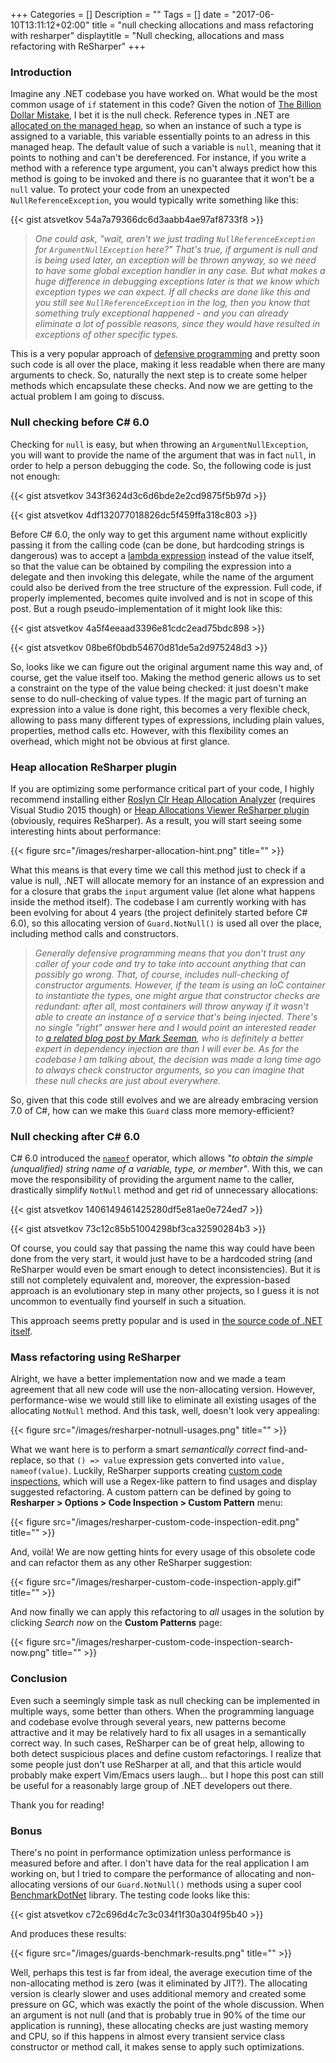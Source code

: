 +++
Categories = []
Description = ""
Tags = []
date = "2017-06-10T13:11:12+02:00"
title = "null checking allocations and mass refactoring with resharper"
displaytitle = "Null checking, allocations and mass refactoring with ReSharper"
+++

### Introduction

Imagine any .NET codebase you have worked on. What would be the most common usage of `if` statement in this code? Given the notion of [The Billion Dollar Mistake](https://www.infoq.com/presentations/Null-References-The-Billion-Dollar-Mistake-Tony-Hoare), I bet it is the null check. Reference types in .NET are [allocated on the managed heap](https://docs.microsoft.com/en-us/dotnet/standard/automatic-memory-management), so when an instance of such a type is assigned to a variable, this variable essentially points to an adress in this managed heap. The default value of such a variable is `null`, meaning that it points to nothing and can't be dereferenced. For instance, if you write a method with a reference type argument, you can't always predict how this method is going to be invoked and there is no guarantee that it won't be a `null` value. To protect your code from an unexpected `NullReferenceException`, you would typically write something like this:

{{< gist atsvetkov 54a7a79366dc6d3aabb4ae97af8733f8 >}}

> *One could ask, "wait, aren't we just trading `NullReferenceException` for `ArgumentNullException` here?" That's true, if argument is null and is being used later, an exception will be thrown anyway, so we need to have some global exception handler in any case. But what makes a huge difference in debugging exceptions later is that we know which exception types we can expect. If all checks are done like this and you still see `NullReferenceException` in the log, then you know that something truly exceptional happened - and you can already eliminate a lot of possible reasons, since they would have resulted in exceptions of other specific types.*

This is a very popular approach of [defensive programming](https://en.wikipedia.org/wiki/Defensive_programming) and pretty soon such code is all over the place, making it less readable when there are many arguments to check. So, naturally the next step is to create some helper methods which encapsulate these checks. And now we are getting to the actual problem I am going to discuss.

### Null checking before C# 6.0

Checking for `null` is easy, but when throwing an `ArgumentNullException`, you will want to provide the name of the argument that was in fact `null`, in order to help a person debugging the code. So, the following code is just not enough:

{{< gist atsvetkov 343f3624d3c6d6bde2e2cd9875f5b97d >}}

{{< gist atsvetkov 4df132077018826dc5f459ffa318c803 >}}

Before C# 6.0, the only way to get this argument name without explicitly passing it from the calling code (can be done, but hardcoding strings is dangerous) was to accept a [lambda expression](https://docs.microsoft.com/en-us/dotnet/csharp/programming-guide/statements-expressions-operators/lambda-expressions) instead of the value itself, so that the value can be obtained by compiling the expression into a delegate and then invoking this delegate, while the name of the argument could also be derived from the tree structure of the expression. Full code, if properly implemented, becomes quite involved and is not in scope of this post. But a rough pseudo-implementation of it might look like this:

{{< gist atsvetkov 4a5f4eeaad3396e81cdc2ead75bdc898 >}}

{{< gist atsvetkov 08be6f0bdb54670d81de5a2d975248d3 >}}

So, looks like we can figure out the original argument name this way and, of course, get the value itself too. Making the method generic allows us to set a constraint on the type of the value being checked: it just doesn't make sense to do null-checking of value types. If the magic part of turning an expression into a value is done right, this becomes a very flexible check, allowing to pass many different types of expressions, including plain values, properties, method calls etc. However, with this flexibility comes an overhead, which might not be obvious at first glance.

### Heap allocation ReSharper plugin

If you are optimizing some performance critical part of your code, I highly recommend installing either [Roslyn Clr Heap Allocation Analyzer](https://github.com/Microsoft/RoslynClrHeapAllocationAnalyzer) (requires Visual Studio 2015 though) or [Heap Allocations Viewer  ReSharper plugin](http://resharper-plugins.jetbrains.com/packages/ReSharper.HeapView.R2017.1/) (obviously, requires ReSharper). As a result, you will start seeing some interesting hints about performance:

{{< figure src="/images/resharper-allocation-hint.png" title="" >}}

What this means is that every time we call this method just to check if a value is null, .NET will allocate memory for an instance of an expression and for a closure that grabs the `input` argument value (let alone what happens inside the method itself). The codebase I am currently working with has been evolving for about 4 years (the project definitely started before C# 6.0), so this allocating version of `Guard.NotNull()` is used all over the place, including method calls and constructors.

> *Generally defensive programming means that you don't trust any caller of your code and try to take into account anything that can possibly go wrong. That, of course, includes null-checking of constructor arguments. However, if the team is using an IoC container to instantiate the types, one might argue that constructor checks are redundant: after all, most containers will throw anyway if it wasn't able to create an instance of a service that's being injected. There's no single "right" answer here and I would point an interested reader to [a related blog post by Mark Seeman](http://blog.ploeh.dk/2013/07/08/defensive-coding/), who is definitely a better expert in dependency injection are than I will ever be. As for the codebase I am talking about, the decision was made a long time ago to always check constructor arguments, so you can imagine that these null checks are just about everywhere.*

So, given that this code still evolves and we are already embracing version 7.0 of C#, how can we make this `Guard` class more memory-efficient?

### Null checking after C# 6.0

C# 6.0 introduced the [`nameof`](https://docs.microsoft.com/en-us/dotnet/csharp/language-reference/keywords/nameof) operator, which allows *"to obtain the simple (unqualified) string name of a variable, type, or member"*. With this, we can move the responsibility of providing the argument name to the caller, drastically simplify `NotNull` method and get rid of unnecessary allocations:

{{< gist atsvetkov 1406149461425280df5e81ae0e724ed7 >}}

{{< gist atsvetkov 73c12c85b51004298bf3ca32590284b3 >}}

Of course, you could say that passing the name this way could have been done from the very start, it would just have to be a hardcoded string (and ReSharper would even be smart enough to detect inconsistencies). But it is still not completely equivalent and, moreover, the expression-based approach is an evolutionary step in many other projects, so I guess it is not uncommon to eventually find yourself in such a situation.

This approach seems pretty popular and is used in [the source code of .NET itself](https://github.com/dotnet/corefx/blob/master/src/Common/src/Microsoft/Internal/Requires.cs).

### Mass refactoring using ReSharper

Alright, we have a better implementation now and we made a team agreement that all new code will use the non-allocating version. However, performance-wise we would still like to eliminate all existing usages of the allocating `NotNull` method. And this task, well, doesn't look very appealing:

{{< figure src="/images/resharper-notnull-usages.png" title="" >}}

What we want here is to perform a smart *semantically correct* find-and-replace, so that `() => value` expression gets converted into `value, nameof(value)`. Luckily, ReSharper supports creating [custom code inspections](https://www.jetbrains.com/help/resharper/2017.1/Code_Inspection__Creating_Custom_Inspections_and_QuickFixes.html), which will use a Regex-like pattern to find usages and display suggested refactoring. A custom pattern can be defined by going to **Resharper > Options > Code Inspection > Custom Pattern** menu:

{{< figure src="/images/resharper-custom-code-inspection-edit.png" title="" >}}

And, voilà! We are now getting hints for every usage of this obsolete code and can refactor them as any other ReSharper suggestion:

{{< figure src="/images/resharper-custom-code-inspection-apply.gif" title="" >}}

And now finally we can apply this refactoring to *all* usages in the solution by clicking *Search now* on the **Custom Patterns** page:

{{< figure src="/images/resharper-custom-code-inspection-search-now.png" title="" >}}

### Conclusion

Even such a seemingly simple task as null checking can be implemented in multiple ways, some better than others. When the programming language and codebase evolve through several years, new patterns become attractive and it may be relatively hard to fix all usages in a semantically correct way. In such cases, ReSharper can be of great help, allowing to both detect suspicious places and define custom refactorings. I realize that some people just don't use ReSharper at all, and that this article would probably make expert Vim/Emacs users laugh... but I hope this post can still be useful for a reasonably large group of .NET developers out there.

Thank you for reading!

### Bonus

There's no point in performance optimization unless performance is measured before and after. I don't have data for the real application I am working on, but I tried to compare the performance of allocating and non-allocating versions of our `Guard.NotNull()` methods using a super cool [BenchmarkDotNet](https://github.com/dotnet/BenchmarkDotNet) library. The testing code looks like this:

{{< gist atsvetkov c72c696d4c7c3c034f1f30a304f95b40 >}}

And produces these results:

{{< figure src="/images/guards-benchmark-results.png" title="" >}}

Well, perhaps this test is far from ideal, the average execution time of the non-allocating method is zero (was it eliminated by JIT?). The allocating version is clearly slower and uses additional memory and created some pressure on GC, which was exactly the point of the whole discussion. When an argument is not null (and that is probably true in 90% of the time our application is running), these allocating checks are just wasting memory and CPU, so if this happens in almost every transient service class constructor or method call, it makes sense to apply such optimizations.